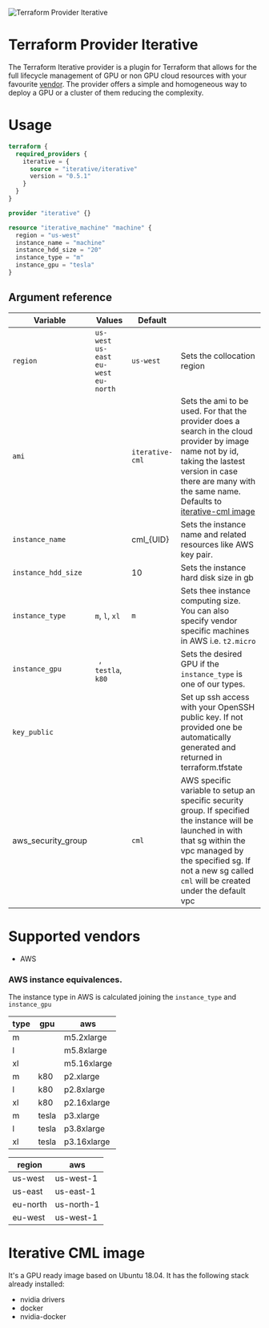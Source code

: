 ![Terraform Provider Iterative](https://user-images.githubusercontent.com/414967/98701372-7f60d700-2379-11eb-90d0-47b5eeb22658.png)

# Terraform Provider Iterative

The Terraform Iterative provider is a plugin for Terraform that allows for the full lifecycle management of GPU or non GPU cloud resources with your favourite [vendor](#supported-vendors). The provider offers a simple and homogeneous way to deploy a GPU or a cluster of them reducing the complexity.

# Usage

```tf
terraform {
  required_providers {
    iterative = {
      source = "iterative/iterative"
      version = "0.5.1"
    }
  }
}

provider "iterative" {}

resource "iterative_machine" "machine" {
  region = "us-west"
  instance_name = "machine"
  instance_hdd_size = "20"
  instance_type = "m"
  instance_gpu = "tesla"
}
```

## Argument reference

| Variable | Values | Default | |
| ------- | ------ | -------- | ------------- |
| ```region``` | ```us-west``` ```us-east``` ```eu-west``` ```eu-north``` | ```us-west``` | Sets the collocation region |
| ```ami``` | | ```iterative-cml``` | Sets the ami to be used. For that the provider does a search in the cloud provider by image name not by id, taking the lastest version in case there are many with the same name. Defaults to [iterative-cml image](#iterative-cml-image) |
| ```instance_name``` |  | cml_{UID} | Sets the instance name and related resources like AWS key pair. |
| ```instance_hdd_size``` | | 10 | Sets the instance hard disk size in gb |
| ```instance_type``` | ```m```, ```l```, ```xl``` | ```m``` | Sets thee instance computing size. You can also specify vendor specific machines in AWS i.e. ```t2.micro``` |
| ```instance_gpu``` | ``` ```, ```testla```, ```k80``` | ``` ``` | Sets the desired GPU  if the ```instance_type``` is one of our types. |
| ```key_public``` | | | Set up ssh access with your OpenSSH public key. If not provided one be automatically generated and returned in terraform.tfstate  |
| aws_security_group | | ```cml``` | AWS specific variable to setup an specific security group. If specified the instance will be launched in with that sg within the vpc managed by the specified sg. If not a new sg called ```cml``` will be created under the default vpc |
 

# Supported vendors

 - AWS
 
### AWS instance equivalences.
The instance type in AWS is calculated joining the ```instance_type``` and ```instance_gpu```

| type | gpu | aws |
| ------- | ------ | -------- |
| m |  | m5.2xlarge |
| l |  | m5.8xlarge |
| xl |  | m5.16xlarge |
| m | k80 | p2.xlarge |
| l | k80 | p2.8xlarge |
| xl | k80 | p2.16xlarge |
| m | tesla | p3.xlarge |
| l | tesla | p3.8xlarge |
| xl | tesla | p3.16xlarge |

| region | aws |
| ------- | ------ |
| us-west | us-west-1 |
| us-east | us-east-1 |
| eu-north | us-north-1 |
| eu-west | us-west-1 |

# Iterative CML image

It's a GPU ready image based on Ubuntu 18.04. It has the following stack already installed:

 - nvidia drivers
 - docker
 - nvidia-docker
